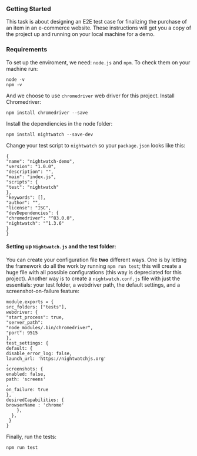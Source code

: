 ### Getting Started

This task is about designing an E2E test case for finalizing the purchase of an item in an e-commerce website.  These instructions will get you a copy of the project up and running on your local machine for a demo.

### Requirements

To set up the enviroment, we need: ```node.js``` and ```npm```. To check them on your machine run:

```
node -v
npm -v
```

And we choose to use ```chromedriver``` web driver for this project.  Install Chromedriver:

```
npm install chromedriver --save
```

Install the dependiencies in the node folder:

```
npm install nightwatch --save-dev
```
Change your test script to ```nightwatch``` so your ```package.json``` looks like this:

```
{
"name": "nightwatch-demo",
"version": "1.0.0",
"description": "",
"main": "index.js",
"scripts": {
"test": "nightwatch"
},
"keywords": [],
"author": "",
"license": "ISC",
"devDependencies": {
"chromedriver": "^83.0.0",
"nightwatch": "^1.3.6"
}
}
```

#### Setting up ```Nightwatch.js``` and the test folder: 

You can create your configuration file **two** different ways. One is by letting the framework do all the work by running ```npm run test```; this will create a huge file with all possible configurations (this way is depreciated for this project). Another way is to  create a ```nightwatch.conf.js``` file with just the essentials: your test folder, a webdriver path, the default settings, and a screenshot-on-failure feature:

```
module.exports = {
src_folders: ["tests"],
webdriver: {
"start_process": true,
"server_path":
"node_modules/.bin/chromedriver",
"port": 9515
},
test_settings: {
default: {
disable_error_log: false,
launch_url: 'https://nightwatchjs.org'
,
screenshots: {
enabled: false,
path: 'screens'
,
on_failure: true
},
desiredCapabilities: {
browserName : 'chrome'
    },
  },
 }
}
```

Finally, run the tests: 

```
npm run test
```
